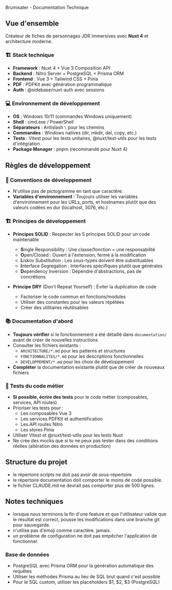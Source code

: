 Brumisater - Documentation Technique

## Vue d'ensemble

Créateur de fiches de personnages JDR immersives avec **Nuxt 4** et architecture moderne.

### 🏗️ Stack technique
- **Framework** : Nuxt 4 + Vue 3 Composition API
- **Backend** : Nitro Server + PostgreSQL + Prisma ORM
- **Frontend** : Vue 3 + Tailwind CSS + Pinia
- **PDF** : PDFKit avec génération programmatique
- **Auth** : @sidebase/nuxt-auth avec sessions

### 💻 Environnement de développement
- **OS** : Windows 10/11 (commandes Windows uniquement)
- **Shell** : cmd.exe / PowerShell
- **Séparateurs** : Antislash `\` pour les chemins
- **Commandes** : Windows natives (dir, mkdir, del, copy, etc.)
- **Tests** : Vitest pour les tests unitaires, @nuxt/test-utils pour les tests d'intégration
- **Package Manager** : pnpm (recommandé pour Nuxt 4)

## Règles de développement

### 📝 Conventions de développement
- N'utilise pas de pictogramme en tant que caractère.
- **Variables d'environnement** : Toujours utiliser les variables d'environnement pour les URLs, ports, et hostnames plutôt que des valeurs codées en dur (localhost, 3076, etc.)

### 🏗️ Principes de développement
- **Principes SOLID** : Respecter les 5 principes SOLID pour un code maintenable
  - **S**ingle Responsibility : Une classe/fonction = une responsabilité
  - **O**pen/Closed : Ouvert à l'extension, fermé à la modification
  - **L**iskov Substitution : Les sous-types doivent être substituables
  - **I**nterface Segregation : Interfaces spécifiques plutôt que générales
  - **D**ependency Inversion : Dépendre d'abstractions, pas de concrétions

- **Principe DRY** (Don't Repeat Yourself) : Éviter la duplication de code
  - Factoriser le code commun en fonctions/modules
  - Utiliser des constantes pour les valeurs répétées
  - Créer des utilitaires réutilisables

### 📚 Documentation d'abord
- **Toujours vérifier** si le fonctionnement a été détaillé dans `documentation/` avant de créer de nouvelles instructions
- Consulter les fichiers existants :
  - `ARCHITECTURE/*.md` pour les patterns et structures
  - `FONCTIONNALITES/*.md` pour les descriptions fonctionnelles
  - `DEVELOPPEMENT/*.md` pour les choix de développement
- **Compléter** la documentation existante plutôt que de créer de nouveaux fichiers

### 🧪 Tests du code métier
- **Si possible, écrire des tests** pour le code métier (composables, services, API routes)
- Prioriser les tests pour :
  - Les composables Vue 3
  - Les services PDFKit et authentification
  - Les API routes Nitro
  - Les stores Pinia
- Utiliser Vitest et @nuxt/test-utils pour les tests Nuxt
- Ne crée des mocks que si tu ne peux pas tester dans des conditions réelles (altération des données en production)

## Structure du projet
- le répertoire scripts ne doit pas avoir de sous-répertoire
- le répertoire documentation doit comporter le moins de code possible. 
- le fichier CLAUDE.md ne devrait pas comporter plus de 500 lignes. 

## Notes techniques
- lorsque nous terminons la fin d'une feature et que l'utilisateur valide que le résultat est correct, pousse les modifications dans une branche git pour sauvegarde. 
-  n'utilise pas d'emoji comme caractère. jamais. 
- un problème de configuration ne doit pas empêcher l'application de fonctionner.

### Base de données
- PostgreSQL avec Prisma ORM pour la génération automatique des requêtes
- Utiliser les méthodes Prisma au lieu de SQL brut quand c'est possible
- Pour le SQL custom, utiliser les placeholders $1, $2, $3 (PostgreSQL)
